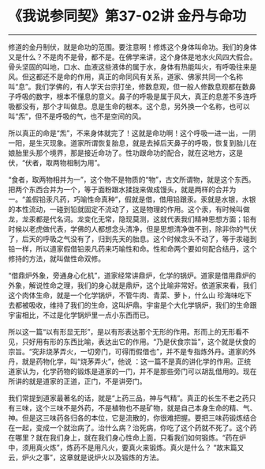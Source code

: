 # 《我说参同契》第37-02讲 金丹与命功

------

修道的金丹制伏，就是命功的范围。要注意啊！修炼这个身体叫命功。我们的身体又是什么？不是肉不是骨，都不是。在佛学来讲，这个身体是地水火风四大假合。骨头坚固的叫地，口水、血液这些液体的属于水，身体有热能叫火，有呼吸往来是风。但这都还不是命的作用，真正的命同风有关系，道家、佛家共同一个名称叫“息”。我们学佛的，有人学天台宗打坐，修数息观，但一般人修数息观都在数鼻子呼吸的数字，根本不懂息的意义。鼻子的呼吸是属于风大，真正的息差不多连呼吸都没有，那个才叫做息。息是生命的根本。这个息，另外换一个名称，也可以叫“炁”，但不是呼吸的气，也不是空间的风。

所以真正的命是“炁”，不来身体就完了！这就是命功啊！这个呼吸一进一出，一阴一阳，是生灭现象。道家所谓恢复胎息，就是去掉后天鼻子的呼吸，恢复到胎儿在娘胎里头那个境界，那是接近命功了。性功跟命功的配合，就在这地方，这是伏，“伏者，取两物相制为用”。

“食者，取两物相并为一”，这个物不是物质的“物”，古文所谓物，就是这个东西。把两个东西合并为一个，等于面粉跟水揉拢来做成馒头，就是两样的合并为一。“盖假铅汞凡药，巧喻性命真种”，假就是借，借用铅跟汞。汞就是水银，水银的本性流动，一碰到铅就固定不流动了，这是物理的作用。这个汞，有时候叫做龙，龙汞都是代名词。龙变化无常，隐现莫测，这就代表我们精神思想方面；铅有时候以老虎做代表，学佛的人都想念头清净，但是思想清净做不到，除非你的气伏了，后天的呼吸之气没有了，归到先天的胎息。这个时候念头不动了，等于汞碰到铅一样，所以道家假借铅汞凡药来巧喻性和命。性和命两个要如何配合结丹，这个修持的方法，就叫做性命双修。

“借鼎炉外象，旁通身心化机”，道家经常讲鼎炉，化学的锅炉。道家是借用鼎炉的外象，解说性命之理，我们的身心就是鼎炉，这个比喻非常好。依道家来看，我们这个肉体生命，就是一个化学锅炉，不管牛肉、青菜、萝卜，什么山 珍海味吃下去都被吸收，维持了我们的生命，这叫炉鼎。宇宙是个大化学锅炉，我们的生命跟宇宙相比，不过是化学锅炉里一点小东西而已。

所以这一篇“以有形显无形”，是以有形表达那个无形的作用。形而上的无形看不见，只好用有形的东西比喻，表达出它的作用。“乃是伏食宗旨”，这个就是伏食的宗旨。“究非烧茅弄火，一切旁门，可得而假借也”，并不是专指炼外丹。道家的外丹，就是药物化学，叫“烧茅弄火”，他说 ：这一篇不是真的讲化学的作用。正统道家认为，化学药物的锻炼是道家的一门，并不是那些旁门可以胡乱借用的。现在所讲的就是道家的正道，正门，不是讲旁门。

我们常提到道家最著名的话，就是“上药三品，神与气精”。真正的长生不老之药只有三味，这个三味不是外药，不是植物也不是矿物，就是自己本身生命的精、气、神。但是这三味药各归各的本位，它是流散的，你很难把握。要把三味药锻炼结合在一起，变成一个就治病了。治什么病？治死病，你吃了这个药就不死了。这个药在哪里？就在我们身上，就在我们身心性命上面，只看我们如何锻炼。“药在炉中，须用真火炼”，炼药不是用凡火，要真火来锻炼。真火是什么？ “故末篇又云，炉火之事”，这章就是说炉火以及锻炼的方法。